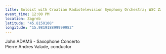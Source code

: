 ```yaml
---
title: Soloist with Croatian Radiotelevision Symphony Orchestra; WSC Zagreb
event_time: 12:00 PM
location: Zagreb
latitude: "45.8150108"
longitude: "15.981918899999982"
---
```

John ADAMS - Saxophone Concerto <br>
Pierre Andres Valade, conductor
